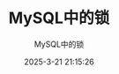 ---
title: "MySQL中的锁"
subtitle: "MySQL中的锁"
date: 2025-3-21 21:15:26
category:
  - MySQL
tag:
  - MySQL
order: 8
---